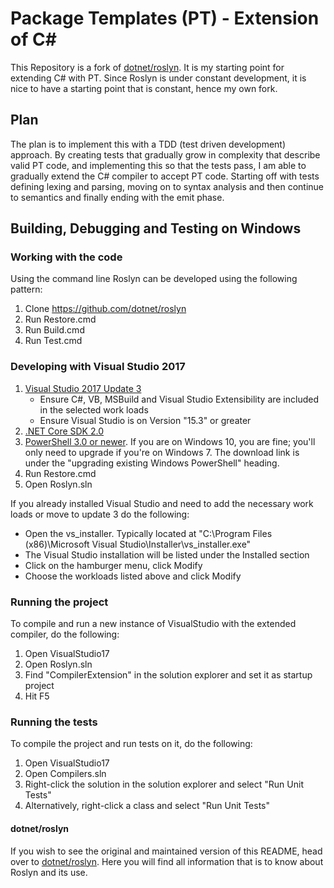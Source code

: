 # Package Templates (PT) - Extension of C\#

This Repository is a fork of [dotnet/roslyn](https://github.com/dotnet/roslyn). It is my starting point for extending C\# with PT. Since Roslyn is under constant development, it is nice to have a starting point that is constant, hence my own fork.

## Plan

The plan is to implement this with a TDD (test driven development) approach. By creating tests that gradually grow in complexity that describe valid PT code, and implementing this so that the tests pass, I am able to gradually extend the C\# compiler to accept PT code. Starting off with tests defining lexing and parsing, moving on to syntax analysis and then continue to semantics and finally ending with the emit phase. 

## Building, Debugging and Testing on Windows

### Working with the code

Using the command line Roslyn can be developed using the following pattern:

1. Clone https://github.com/dotnet/roslyn
1. Run Restore.cmd 
1. Run Build.cmd
1. Run Test.cmd

### Developing with Visual Studio 2017

1. [Visual Studio 2017 Update 3](https://www.visualstudio.com/vs/)
    - Ensure C#, VB, MSBuild and Visual Studio Extensibility are included in the selected work loads
    - Ensure Visual Studio is on Version "15.3" or greater
1. [.NET Core SDK 2.0](https://www.microsoft.com/net/download/core)
1. [PowerShell 3.0 or newer](https://docs.microsoft.com/en-us/powershell/scripting/setup/installing-windows-powershell). If you are on Windows 10, you are fine; you'll only need to upgrade if you're on Windows 7. The download link is under the "upgrading existing Windows PowerShell" heading.
1. Run Restore.cmd
1. Open Roslyn.sln

If you already installed Visual Studio and need to add the necessary work loads or move to update 3
do the following:

- Open the vs_installer.  Typically located at "C:\Program Files (x86)\Microsoft Visual Studio\Installer\vs_installer.exe"
- The Visual Studio installation will be listed under the Installed section
- Click on the hamburger menu, click Modify 
- Choose the workloads listed above and click Modify

### Running the project

To compile and run a new instance of VisualStudio with the extended compiler, do the following:

1. Open VisualStudio17
2. Open Roslyn.sln
3. Find "CompilerExtension" in the solution explorer and set it as startup project
4. Hit F5

### Running the tests

To compile the project and run tests on it, do the following:

1. Open VisualStudio17
2. Open Compilers.sln
3. Right-click the solution in the solution explorer and select "Run Unit Tests"
4. Alternatively, right-click a class and select "Run Unit Tests"

#### dotnet/roslyn

If you wish to see the original and maintained version of this README, head over to [dotnet/roslyn](https://github.com/dotnet/roslyn). Here you will find all information that is to know about Roslyn and its use.